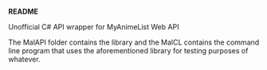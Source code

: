 __README__

Unofficial C# API wrapper for MyAnimeList Web API

The MalAPI folder contains the library and the MalCL contains the command line program that uses the aforementioned library for testing purposes of whatever.